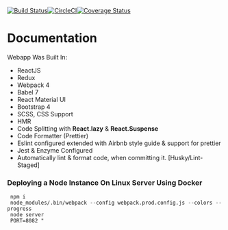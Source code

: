 [![Build Status](https://travis-ci.com/saladinjake/react-seedproject.svg?branch=master)](https://travis-ci.com/saladinjake/react-seedproject)[![CircleCI](https://circleci.com/gh/saladinjake/react-seedproject.svg?style=svg)](https://circleci.com/gh/saladinjake/react-seedproject)[![Coverage Status](https://coveralls.io/repos/github/saladinjake/react-seedproject/badge.svg?branch=master)](https://coveralls.io/github/saladinjake/react-seedproject?branch=master)

# Documentation

Webapp Was Built In:

 * ReactJS
 * Redux
 * Webpack 4 
 * Babel 7
 * React Material UI
 * Bootstrap 4 
 * SCSS, CSS Support
 * HMR
 * Code Splitting with <b>React.lazy</b> & <b>React.Suspense</b>
 * Code Formatter (Prettier)
 * Eslint configured extended with Airbnb style guide & support for prettier
 * Jest & Enzyme Configured
 * Automatically lint & format code, when committing it. [Husky/Lint-Staged]





### Deploying a Node Instance On Linux Server Using Docker 



```
 npm i
 node_modules/.bin/webpack --config webpack.prod.config.js --colors --progress
 node server
 PORT=8082 "
```